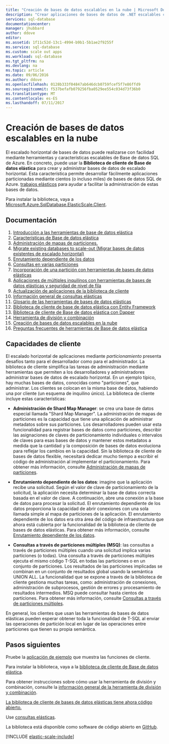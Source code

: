 ```yaml
---
title: "Creación de bases de datos escalables en la nube | Microsoft Docs"
description: "Crear aplicaciones de bases de datos de .NET escalables con la Biblioteca de cliente de Base de datos elástica"
services: sql-database
documentationcenter: 
manager: jhubbard
author: ddove
editor: 
ms.assetid: 1f11c52d-13c1-4994-b9b1-5b1ae2f9255f
ms.service: sql-database
ms.custom: scale out apps
ms.workload: sql-database
ms.tgt_pltfrm: na
ms.devlang: na
ms.topic: article
ms.date: 09/06/2016
ms.author: ddove
ms.openlocfilehash: 0128b333f04847ab646dcb0759fcef5f7e86ffd9
ms.sourcegitcommit: f537befafb079256fba0529ee554c034d73f36b0
ms.translationtype: MT
ms.contentlocale: es-ES
ms.lasthandoff: 07/11/2017
---
```

# <a name="building-scalable-cloud-databases"></a>Creación de bases de datos escalables en la nube
El escalado horizontal de bases de datos puede realizarse con facilidad mediante herramientas y características escalables de Base de datos SQL de Azure. En concreto, puede usar la **Biblioteca de cliente de Base de datos elástica** para crear y administrar bases de datos de escalado horizontal. Esta característica permite desarrollar fácilmente aplicaciones particionadas mediante cientos (o incluso miles) de bases de datos SQL de Azure. [trabajos elásticos](sql-database-elastic-jobs-powershell.md) para ayudar a facilitar la administración de estas bases de datos.

Para instalar la biblioteca, vaya a [Microsoft.Azure.SqlDatabase.ElasticScale.Client](https://www.nuget.org/packages/Microsoft.Azure.SqlDatabase.ElasticScale.Client/). 

## <a name="documentation"></a>Documentación
1. [Introducción a las herramientas de base de datos elástica](sql-database-elastic-scale-get-started.md)
2. [Características de Base de datos elástica](sql-database-elastic-scale-introduction.md)
3. [Administración de mapas de particiones.](sql-database-elastic-scale-shard-map-management.md)
4. [Migrate existing databases to scale-out (Migrar bases de datos existentes de escalado horizontal)](sql-database-elastic-convert-to-use-elastic-tools.md)
5. [Enrutamiento dependiente de los datos](sql-database-elastic-scale-data-dependent-routing.md)
6. [Consultas en varias particiones](sql-database-elastic-scale-multishard-querying.md)
7. [Incorporación de una partición con herramientas de bases de datos elásticas](sql-database-elastic-scale-add-a-shard.md)
8. [Aplicaciones de múltiples inquilinos con herramientas de bases de datos elásticas y seguridad de nivel de fila](sql-database-elastic-tools-multi-tenant-row-level-security.md)
9. [Actualización de aplicaciones de la biblioteca de cliente](sql-database-elastic-scale-upgrade-client-library.md) 
10. [Información general de consultas elásticas](sql-database-elastic-query-overview.md)
11. [Glosario de las herramientas de bases de datos elásticas](sql-database-elastic-scale-glossary.md)
12. [Biblioteca de cliente de base de datos elástica con Entity Framework](sql-database-elastic-scale-use-entity-framework-applications-visual-studio.md)
13. [Biblioteca de cliente de Base de datos elástica con Dapper](sql-database-elastic-scale-working-with-dapper.md)
14. [Herramienta de división y combinación](sql-database-elastic-scale-overview-split-and-merge.md)
15. [Creación de bases de datos escalables en la nube](sql-database-elastic-database-client-library.md) 
16. [Preguntas frecuentes de herramientas de Base de datos elástica](sql-database-elastic-scale-faq.md)

## <a name="client-capabilities"></a>Capacidades de cliente
El escalado horizontal de aplicaciones mediante *particionamiento* presenta desafíos tanto para el desarrollador como para el administrador. La biblioteca de cliente simplifica las tareas de administración mediante herramientas que permiten a los desarrolladores y administradores administrar bases de datos de escalado horizontal. En un ejemplo típico, hay muchas bases de datos, conocidas como "particiones", que administrar. Los clientes se colocan en la misma base de datos, habiendo una por cliente (un esquema de inquilino único). La biblioteca de cliente incluye estas características:

- **Administración de Shard Map Manager**: se crea una base de datos especial llamada "Shard Map Manager". La administración de mapas de particiones es la capacidad que tiene una aplicación de administrar metadatos sobre sus particiones. Los desarrolladores pueden usar esta funcionalidad para registrar bases de datos como particiones, describir las asignaciones de claves de particionamiento individuales o intervalos de claves para esas bases de datos y mantener estos metadatos a medida que la cantidad y la composición de bases de datos evoluciona para reflejar los cambios en la capacidad. Sin la biblioteca de cliente de bases de datos flexible, necesitará dedicar mucho tiempo a escribir el código de administración al implementar el particionamiento. Para obtener más información, consulte [Administración de mapas de particiones](sql-database-elastic-scale-shard-map-management.md).

- **Enrutamiento dependiente de los datos**: imagine que la aplicación recibe una solicitud. Según el valor de clave de particionamiento de la solicitud, la aplicación necesita determinar la base de datos correcta basada en el valor de clave. A continuación, abre una conexión a la base de datos para procesar la solicitud. El enrutamiento dependiente de los datos proporciona la capacidad de abrir conexiones con una sola llamada simple al mapa de particiones de la aplicación. El enrutamiento dependiente de los datos era otra área del código de infraestructura que ahora está cubierta por la funcionalidad de la biblioteca de cliente de bases de datos elásticas. Para obtener más información, consulte [Enrutamiento dependiente de los datos](sql-database-elastic-scale-data-dependent-routing.md).
- **Consultas a través de particiones múltiples (MSQ)**: las consultas a través de particiones múltiples cuando una solicitud implica varias particiones (o todas). Una consulta a través de particiones múltiples ejecuta el mismo código T-SQL en todas las particiones o en un conjunto de particiones. Los resultados de las particiones implicadas se combinan en un conjunto de resultados global usando la semántica UNION ALL. La funcionalidad que se expone a través de la biblioteca de cliente gestiona muchas tareas, como: administración de conexiones, administración de subprocesos, gestión de errores y procesamiento de resultados intermedios. MSQ puede consultar hasta cientos de particiones. Para obtener más información, consulte [Consultas a través de particiones múltiples](sql-database-elastic-scale-multishard-querying.md).

En general, los clientes que usan las herramientas de bases de datos elásticas pueden esperar obtener toda la funcionalidad de T-SQL al enviar las operaciones de partición local en lugar de las operaciones entre particiones que tienen su propia semántica.

## <a name="next-steps"></a>Pasos siguientes
Pruebe la [aplicación de ejemplo](sql-database-elastic-scale-get-started.md) que muestra las funciones de cliente. 

Para instalar la biblioteca, vaya a la [biblioteca de cliente de Base de datos elástica](http://www.nuget.org/packages/Microsoft.Azure.SqlDatabase.ElasticScale.Client/).

Para obtener instrucciones sobre cómo usar la herramienta de división y combinación, consulte la [información general de la herramienta de división y combinación](sql-database-elastic-scale-overview-split-and-merge.md).

[La biblioteca de cliente de bases de datos elásticas tiene ahora código abierto.](https://azure.microsoft.com/blog/elastic-database-client-library-is-now-open-sourced/)

Use [consultas elásticas](sql-database-elastic-query-overview.md).

La biblioteca está disponible como software de código abierto en [GitHub](https://github.com/Azure/elastic-db-tools). 

[!INCLUDE [elastic-scale-include](../../includes/elastic-scale-include.md)]

<!--Anchors-->
<!--Image references-->
[1]:./media/sql-database-elastic-database-client-library/glossary.png

